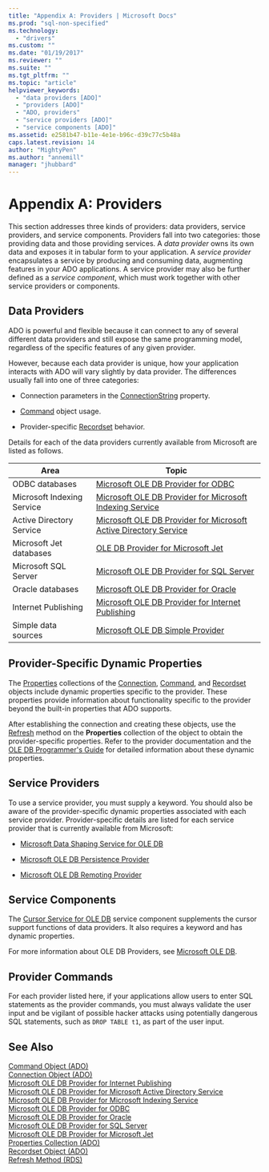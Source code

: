 ```yaml
---
title: "Appendix A: Providers | Microsoft Docs"
ms.prod: "sql-non-specified"
ms.technology:
  - "drivers"
ms.custom: ""
ms.date: "01/19/2017"
ms.reviewer: ""
ms.suite: ""
ms.tgt_pltfrm: ""
ms.topic: "article"
helpviewer_keywords: 
  - "data providers [ADO]"
  - "providers [ADO]"
  - "ADO, providers"
  - "service providers [ADO]"
  - "service components [ADO]"
ms.assetid: e2581b47-b11e-4e1e-b96c-d39c77c5b48a
caps.latest.revision: 14
author: "MightyPen"
ms.author: "annemill"
manager: "jhubbard"
---
```

# Appendix A: Providers
This section addresses three kinds of providers: data providers, service providers, and service components. Providers fall into two categories: those providing data and those providing services. A *data provider* owns its own data and exposes it in tabular form to your application. A *service provider* encapsulates a service by producing and consuming data, augmenting features in your ADO applications. A service provider may also be further defined as a *service component*, which must work together with other service providers or components.  
  
## Data Providers  
 ADO is powerful and flexible because it can connect to any of several different data providers and still expose the same programming model, regardless of the specific features of any given provider.  
  
 However, because each data provider is unique, how your application interacts with ADO will vary slightly by data provider. The differences usually fall into one of three categories:  
  
-   Connection parameters in the [ConnectionString](../../../ado/reference/ado-api/connectionstring-property-ado.md) property.  
  
-   [Command](../../../ado/reference/ado-api/command-object-ado.md) object usage.  
  
-   Provider-specific [Recordset](../../../ado/reference/ado-api/recordset-object-ado.md) behavior.  
  
 Details for each of the data providers currently available from Microsoft are listed as follows.  
  
|Area|Topic|  
|----------|-----------|  
|ODBC databases|[Microsoft OLE DB Provider for ODBC](../../../ado/guide/appendixes/microsoft-ole-db-provider-for-odbc.md)|  
|Microsoft Indexing Service|[Microsoft OLE DB Provider for Microsoft Indexing Service](../../../ado/guide/appendixes/microsoft-ole-db-provider-for-microsoft-indexing-service.md)|  
|Active Directory Service|[Microsoft OLE DB Provider for Microsoft Active Directory Service](../../../ado/guide/appendixes/microsoft-ole-db-provider-for-microsoft-active-directory-service.md)|  
|Microsoft Jet databases|[OLE DB Provider for Microsoft Jet](../../../ado/guide/appendixes/microsoft-ole-db-provider-for-microsoft-jet.md)|  
|Microsoft SQL Server|[Microsoft OLE DB Provider for SQL Server](../../../ado/guide/appendixes/microsoft-ole-db-provider-for-sql-server.md)|  
|Oracle databases|[Microsoft OLE DB Provider for Oracle](../../../ado/guide/appendixes/microsoft-ole-db-provider-for-oracle.md)|  
|Internet Publishing|[Microsoft OLE DB Provider for Internet Publishing](../../../ado/guide/appendixes/microsoft-ole-db-provider-for-internet-publishing.md)|  
|Simple data sources|[Microsoft OLE DB Simple Provider](../../../ado/guide/appendixes/microsoft-ole-db-simple-provider.md)|  
  
## Provider-Specific Dynamic Properties  
 The [Properties](../../../ado/reference/ado-api/properties-collection-ado.md) collections of the [Connection](../../../ado/reference/ado-api/connection-object-ado.md), [Command](../../../ado/reference/ado-api/command-object-ado.md), and [Recordset](../../../ado/reference/ado-api/recordset-object-ado.md) objects include dynamic properties specific to the provider. These properties provide information about functionality specific to the provider beyond the built-in properties that ADO supports.  
  
 After establishing the connection and creating these objects, use the [Refresh](../../../ado/reference/ado-api/refresh-method-ado.md) method on the **Properties** collection of the object to obtain the provider-specific properties. Refer to the provider documentation and the [OLE DB Programmer's Guide](http://msdn.microsoft.com/en-us/3c5e2dd5-35e5-4a93-ac3a-3818bb43bbf8) for detailed information about these dynamic properties.  
  
## Service Providers  
 To use a service provider, you must supply a keyword. You should also be aware of the provider-specific dynamic properties associated with each service provider. Provider-specific details are listed for each service provider that is currently available from Microsoft:  
  
-   [Microsoft Data Shaping Service for OLE DB](../../../ado/guide/appendixes/microsoft-data-shaping-service-for-ole-db-ado-service-provider.md)  
  
-   [Microsoft OLE DB Persistence Provider](../../../ado/guide/appendixes/microsoft-ole-db-persistence-provider-ado-service-provider.md)  
  
-   [Microsoft OLE DB Remoting Provider](../../../ado/guide/appendixes/microsoft-ole-db-remoting-provider-ado-service-provider.md)  
  
## Service Components  
 The [Cursor Service for OLE DB](../../../ado/guide/appendixes/microsoft-cursor-service-for-ole-db-ado-service-component.md) service component supplements the cursor support functions of data providers. It also requires a keyword and has dynamic properties.  
  
 For more information about OLE DB Providers, see [Microsoft OLE DB](https://msdn.microsoft.com/library/windows/desktop/ms722784.aspx).  
  
## Provider Commands  
 For each provider listed here, if your applications allow users to enter SQL statements as the provider commands, you must always validate the user input and be vigilant of possible hacker attacks using potentially dangerous SQL statements, such as `DROP TABLE t1`, as part of the user input.  
  
## See Also  
 [Command Object (ADO)](../../../ado/reference/ado-api/command-object-ado.md)   
 [Connection Object (ADO)](../../../ado/reference/ado-api/connection-object-ado.md)   
 [Microsoft OLE DB Provider for Internet Publishing](../../../ado/guide/appendixes/microsoft-ole-db-provider-for-internet-publishing.md)   
 [Microsoft OLE DB Provider for Microsoft Active Directory Service](../../../ado/guide/appendixes/microsoft-ole-db-provider-for-microsoft-active-directory-service.md)   
 [Microsoft OLE DB Provider for Microsoft Indexing Service](../../../ado/guide/appendixes/microsoft-ole-db-provider-for-microsoft-indexing-service.md)   
 [Microsoft OLE DB Provider for ODBC](../../../ado/guide/appendixes/microsoft-ole-db-provider-for-odbc.md)   
 [Microsoft OLE DB Provider for Oracle](../../../ado/guide/appendixes/microsoft-ole-db-provider-for-oracle.md)   
 [Microsoft OLE DB Provider for SQL Server](../../../ado/guide/appendixes/microsoft-ole-db-provider-for-sql-server.md)   
 [Microsoft OLE DB Provider for Microsoft Jet](../../../ado/guide/appendixes/microsoft-ole-db-provider-for-microsoft-jet.md)   
 [Properties Collection (ADO)](../../../ado/reference/ado-api/properties-collection-ado.md)   
 [Recordset Object (ADO)](../../../ado/reference/ado-api/recordset-object-ado.md)   
 [Refresh Method (RDS)](../../../ado/reference/rds-api/refresh-method-rds.md)